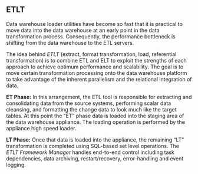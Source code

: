 ##  ETLT

Data warehouse loader utilities have become so fast that it is practical to move data into the data warehouse at an early point in the data transformation process.  Consequently, the performance bottleneck is shifting from the data warehouse to the ETL servers.

The idea behind *ETLT* (extract,  format transformation, load, referential transformation) is to combine ETL and ELT to exploit the strengths of each approach to achieve optimum performance and scalability. The goal is to move certain transformation processing onto the data warehouse platform to take advantage of the inherent parallelism and the relational integration of data.

**ET Phase:** In this arrangement, the ETL tool is responsible for extracting and consolidating data from the source systems,  performing scalar data cleansing, and formatting the change data to look much like the target tables. At this point the “ET” phase data is loaded into the staging area of the data warehouse appliance.  The loading operation is performed by the appliance high speed loader.

<!-- Some ETL tools can leverage the appliance high speed loader through ODBC/JDBC or platform-specific connectors.  If not, the ETL tool creates flat files for loading. -->

**LT Phase:**  Once that data is loaded into the appliance, the remaining “LT” transformation is completed using SQL-based set level operations. The *ETLT Framework Manager* handles end-to-end control including task dependencies, data archiving, restart/recovery, error-handling and event logging.
